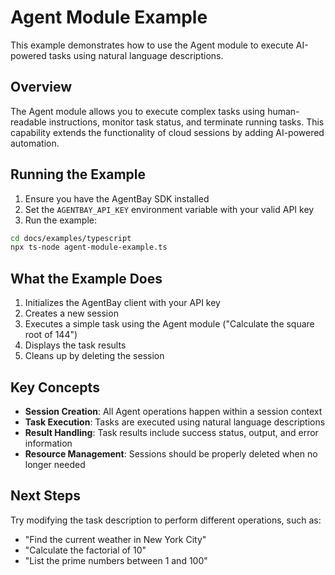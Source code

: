 # Agent Module Example

This example demonstrates how to use the Agent module to execute AI-powered tasks using natural language descriptions.

## Overview

The Agent module allows you to execute complex tasks using human-readable instructions, monitor task status, and terminate running tasks. This capability extends the functionality of cloud sessions by adding AI-powered automation.

## Running the Example

1. Ensure you have the AgentBay SDK installed
2. Set the `AGENTBAY_API_KEY` environment variable with your valid API key
3. Run the example:

```bash
cd docs/examples/typescript
npx ts-node agent-module-example.ts
```

## What the Example Does

1. Initializes the AgentBay client with your API key
2. Creates a new session
3. Executes a simple task using the Agent module ("Calculate the square root of 144")
4. Displays the task results
5. Cleans up by deleting the session

## Key Concepts

- **Session Creation**: All Agent operations happen within a session context
- **Task Execution**: Tasks are executed using natural language descriptions
- **Result Handling**: Task results include success status, output, and error information
- **Resource Management**: Sessions should be properly deleted when no longer needed

## Next Steps

Try modifying the task description to perform different operations, such as:
- "Find the current weather in New York City"
- "Calculate the factorial of 10"
- "List the prime numbers between 1 and 100"